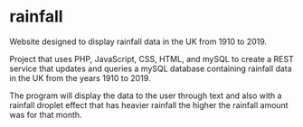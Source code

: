 # rainfall
Website designed to display rainfall data in the UK from 1910 to 2019.

Project that uses PHP, JavaScript, CSS, HTML, and mySQL to create a REST service that updates and queries a mySQL database containing rainfall data in the UK from the years 1910 to 2019.

The program will display the data to the user through text and also with a rainfall droplet effect that has heavier rainfall the higher the rainfall amount was for that month.
